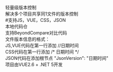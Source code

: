 轻量级版本控制  
解决多个项目共享同1文件的版本控制  
#支持JS，VUE，CSS，JSON  
本地代码仓  
支持BeyondCompare对比代码  
文件版本信息的格式：  
JS,VUE代码在第一行添加 //日期时间  
CSS代码在第一行添加  /* 日期时间 */  
JSON代码在添加根节点 "JsonVersion": "日期时间"  
项目由VUE2.6 + .NET 5开发  
